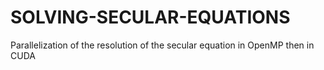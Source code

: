 # SOLVING-SECULAR-EQUATIONS
Parallelization of the resolution of the secular equation in OpenMP then in CUDA

